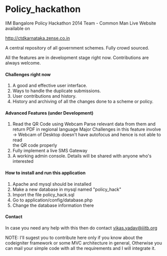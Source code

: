 Policy_hackathon
================

IIM Bangalore Policy Hackathon 2014 
Team - Common Man
Live Website available on 

http://ctdkarnataka.zense.co.in

A central repository of all government schemes. Fully crowd sourced.

All the features are in development stage right now. Contributions are always welcome.

#### Challenges right now
 
1. A good and effective user interface. 
2. Ways to handle the duplicate submissions.
3. User contributions and history.
4. History and archiving of all the changes done to a scheme or policy.


#### Advanced Features (under Development)
 
1. Read the QR Code using Webcam 
   Parse relevant data from them and return PDF in regional language 
   Major Challenges in this feature involve -> Webcam of Desktop doesn't have autofocus and hence is not able to read   
   the QR code properly 
2. Fully implement a live SMS Gateway
3. A working admin console. 
   Details will be shared with anyone who's interested


#### How to install and run this application 
 
1. Apache and mysql should be installed 
2. Make a new database in mysql named "policy_hack"
3. Import the file policy_hack.sql
4. Go to application/config/database.php
5. Change the database information there 

#### Contact

In case you need any help with this then do contact 
vikas.yadav@iiitb.org

NOTE: I'll sugest you to contribute here only if you know about the codeigniter framework or some MVC architecture in general, Otherwise you can mail your simple code with all the requirements and I will integrate it. 
